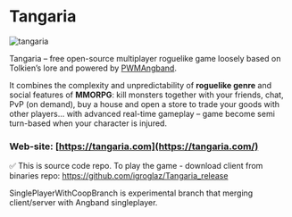 # Tangaria

![tangaria](https://user-images.githubusercontent.com/39904162/132402842-cc9f7c45-ba39-4365-87da-d5889c6a4163.png)

Tangaria – free open-source multiplayer roguelike game loosely based on Tolkien’s lore and powered by [PWMAngband](https://github.com/draconisPW/PWMAngband).

It combines the complexity and unpredictability of **roguelike genre** and social features of **MMORPG**: kill monsters together with your friends, chat, PvP (on demand), buy a house and open a store to trade your goods with other players… with advanced real-time gameplay – game become semi turn-based when your character is injured.

### Web-site: [https://tangaria.com](https://tangaria.com/)



✅ This is source code repo. To play the game - download client from binaries repo: https://github.com/igroglaz/Tangaria_release

SinglePlayerWithCoopBranch is experimental branch that merging client/server with Angband singleplayer. 
